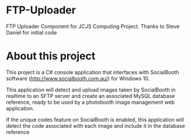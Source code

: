 # FTP-Uploader
FTP Uploader Component for JCJS Computing Project. Thanks to Steve Daniel for initial code

# About this project
This project is a C# console application that interfaces with SocialBooth software (http://www.socialbooth.com.au/) for Windows 10. 

This application will detect and upload images taken by SocialBooth in realtime to an SFTP server and create an associated MySQL database reference, ready to be used by a photobooth image management web application.

If the unique codes feature on SocialBooth is enabled, this application will detect the code associated with each image and include it in the database reference
